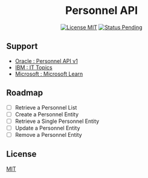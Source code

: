 <h1 align="center">Personnel API</h1>

<p align="center">
    <a href="./LICENSE.md">
        <img src="https://img.shields.io/badge/license-mit-white?style=flat&logo=github"  alt="License MIT" /></a>
    <a href="">
        <img src="https://img.shields.io/badge/status-pending-lightgreen?style=flat&logo=github"  alt="Status Pending" /></a>
</p>

## Support

- [Oracle : Personnel API v1](https://docs.healtheintent.com/api/v1/personnel/)
- [IBM : IT Topics](https://www.ibm.com/topics)
- [Microsoft : Microsoft Learn](https://learn.microsoft.com/en-us/)

## Roadmap

- [ ] Retrieve a Personnel List
- [ ] Create a Personnel Entity
- [ ] Retrieve a Single Personnel Entity
- [ ] Update a Personnel Entity
- [ ] Remove a Personnel Entity

## License

[MIT](LICENSE.md)
